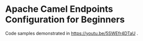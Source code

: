 # Apache Camel Endpoints Configuration for Beginners
Code samples demonstrated in https://youtu.be/5SWEfr4DTaU .
